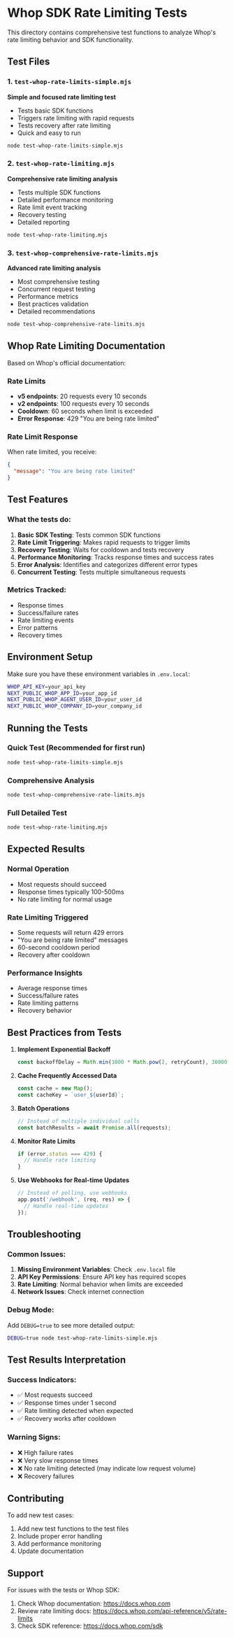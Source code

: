 # Whop SDK Rate Limiting Tests

This directory contains comprehensive test functions to analyze Whop's rate limiting behavior and SDK functionality.

## Test Files

### 1. `test-whop-rate-limits-simple.mjs`
**Simple and focused rate limiting test**
- Tests basic SDK functions
- Triggers rate limiting with rapid requests
- Tests recovery after rate limiting
- Quick and easy to run

```bash
node test-whop-rate-limits-simple.mjs
```

### 2. `test-whop-rate-limiting.mjs`
**Comprehensive rate limiting analysis**
- Tests multiple SDK functions
- Detailed performance monitoring
- Rate limit event tracking
- Recovery testing
- Detailed reporting

```bash
node test-whop-rate-limiting.mjs
```

### 3. `test-whop-comprehensive-rate-limits.mjs`
**Advanced rate limiting analysis**
- Most comprehensive testing
- Concurrent request testing
- Performance metrics
- Best practices validation
- Detailed recommendations

```bash
node test-whop-comprehensive-rate-limits.mjs
```

## Whop Rate Limiting Documentation

Based on Whop's official documentation:

### Rate Limits
- **v5 endpoints**: 20 requests every 10 seconds
- **v2 endpoints**: 100 requests every 10 seconds
- **Cooldown**: 60 seconds when limit is exceeded
- **Error Response**: 429 "You are being rate limited"

### Rate Limit Response
When rate limited, you receive:
```json
{
  "message": "You are being rate limited"
}
```

## Test Features

### What the tests do:
1. **Basic SDK Testing**: Tests common SDK functions
2. **Rate Limit Triggering**: Makes rapid requests to trigger limits
3. **Recovery Testing**: Waits for cooldown and tests recovery
4. **Performance Monitoring**: Tracks response times and success rates
5. **Error Analysis**: Identifies and categorizes different error types
6. **Concurrent Testing**: Tests multiple simultaneous requests

### Metrics Tracked:
- Response times
- Success/failure rates
- Rate limiting events
- Error patterns
- Recovery times

## Environment Setup

Make sure you have these environment variables in `.env.local`:

```bash
WHOP_API_KEY=your_api_key
NEXT_PUBLIC_WHOP_APP_ID=your_app_id
NEXT_PUBLIC_WHOP_AGENT_USER_ID=your_user_id
NEXT_PUBLIC_WHOP_COMPANY_ID=your_company_id
```

## Running the Tests

### Quick Test (Recommended for first run)
```bash
node test-whop-rate-limits-simple.mjs
```

### Comprehensive Analysis
```bash
node test-whop-comprehensive-rate-limits.mjs
```

### Full Detailed Test
```bash
node test-whop-rate-limiting.mjs
```

## Expected Results

### Normal Operation
- Most requests should succeed
- Response times typically 100-500ms
- No rate limiting for normal usage

### Rate Limiting Triggered
- Some requests will return 429 errors
- "You are being rate limited" messages
- 60-second cooldown period
- Recovery after cooldown

### Performance Insights
- Average response times
- Success/failure rates
- Rate limiting patterns
- Recovery behavior

## Best Practices from Tests

1. **Implement Exponential Backoff**
   ```javascript
   const backoffDelay = Math.min(1000 * Math.pow(2, retryCount), 30000);
   ```

2. **Cache Frequently Accessed Data**
   ```javascript
   const cache = new Map();
   const cacheKey = `user_${userId}`;
   ```

3. **Batch Operations**
   ```javascript
   // Instead of multiple individual calls
   const batchResults = await Promise.all(requests);
   ```

4. **Monitor Rate Limits**
   ```javascript
   if (error.status === 429) {
     // Handle rate limiting
   }
   ```

5. **Use Webhooks for Real-time Updates**
   ```javascript
   // Instead of polling, use webhooks
   app.post('/webhook', (req, res) => {
     // Handle real-time updates
   });
   ```

## Troubleshooting

### Common Issues:
1. **Missing Environment Variables**: Check `.env.local` file
2. **API Key Permissions**: Ensure API key has required scopes
3. **Rate Limiting**: Normal behavior when limits are exceeded
4. **Network Issues**: Check internet connection

### Debug Mode:
Add `DEBUG=true` to see more detailed output:
```bash
DEBUG=true node test-whop-rate-limits-simple.mjs
```

## Test Results Interpretation

### Success Indicators:
- ✅ Most requests succeed
- ✅ Response times under 1 second
- ✅ Rate limiting detected when expected
- ✅ Recovery works after cooldown

### Warning Signs:
- ❌ High failure rates
- ❌ Very slow response times
- ❌ No rate limiting detected (may indicate low request volume)
- ❌ Recovery failures

## Contributing

To add new test cases:
1. Add new test functions to the test files
2. Include proper error handling
3. Add performance monitoring
4. Update documentation

## Support

For issues with the tests or Whop SDK:
1. Check Whop documentation: https://docs.whop.com
2. Review rate limiting docs: https://docs.whop.com/api-reference/v5/rate-limits
3. Check SDK reference: https://docs.whop.com/sdk


